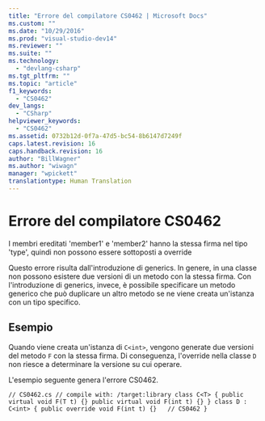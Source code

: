 ```yaml
---
title: "Errore del compilatore CS0462 | Microsoft Docs"
ms.custom: ""
ms.date: "10/29/2016"
ms.prod: "visual-studio-dev14"
ms.reviewer: ""
ms.suite: ""
ms.technology: 
  - "devlang-csharp"
ms.tgt_pltfrm: ""
ms.topic: "article"
f1_keywords: 
  - "CS0462"
dev_langs: 
  - "CSharp"
helpviewer_keywords: 
  - "CS0462"
ms.assetid: 0732b12d-0f7a-47d5-bc54-8b6147d7249f
caps.latest.revision: 16
caps.handback.revision: 16
author: "BillWagner"
ms.author: "wiwagn"
manager: "wpickett"
translationtype: Human Translation
---
```

# Errore del compilatore CS0462
I membri ereditati 'member1' e 'member2' hanno la stessa firma nel tipo 'type', quindi non possono essere sottoposti a override  
  
 Questo errore risulta dall'introduzione di generics. In genere, in una classe non possono esistere due versioni di un metodo con la stessa firma. Con l'introduzione di generics, invece, è possibile specificare un metodo generico che può duplicare un altro metodo se ne viene creata un'istanza con un tipo specifico.  
  
## Esempio  
 Quando viene creata un'istanza di `C<int>`, vengono generate due versioni del metodo `F` con la stessa firma. Di conseguenza, l'override nella classe `D` non riesce a determinare la versione su cui operare.  
  
 L'esempio seguente genera l'errore CS0462.  
  
```  
// CS0462.cs // compile with: /target:library class C<T> { public virtual void F(T t) {} public virtual void F(int t) {} } class D : C<int> { public override void F(int t) {}   // CS0462 }  
```